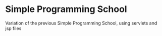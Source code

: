 # Simple Programming School

Variation of the previous Simple Programming School, using servlets and jsp files
